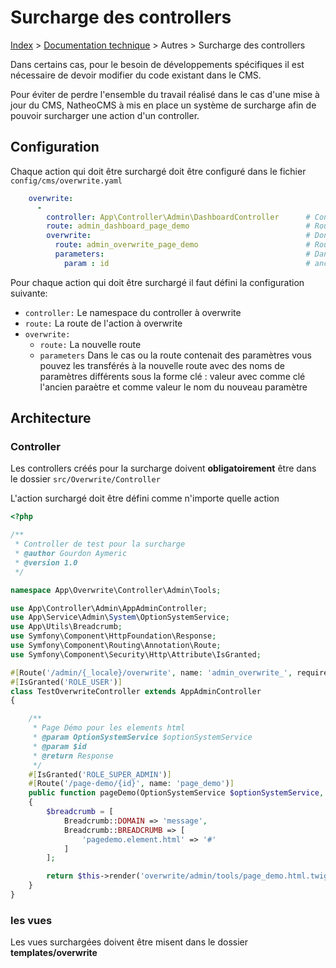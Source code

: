 # Surcharge des controllers

[Index](../../index.md) > [Documentation technique](../index.md) > Autres > Surcharge des controllers

Dans certains cas, pour le besoin de développements spécifiques il est nécessaire de devoir modifier du code existant
dans le CMS.

Pour éviter de perdre l'ensemble du travail réalisé dans le cas d'une mise à jour du CMS, NatheoCMS à mis
en place un système de surcharge afin de pouvoir surcharger une action d'un controller.

## Configuration
Chaque action qui doit être surchargé doit être configuré dans le fichier ```config/cms/overwrite.yaml```

```yaml
    overwrite:
      -
        controller: App\Controller\Admin\DashboardController      # Controller à overwrite
        route: admin_dashboard_page_demo                          # Route à overwrite
        overwrite:                                                # Données qui surchargent
          route: admin_overwrite_page_demo                        # Route qui va surcharger l'action
          parameters:                                             # Dans le cas la route possède des paramètres
            param : id                                            # ancien paramètre : nouveau paramètre
```

Pour chaque action qui doit être surchargé il faut défini la configuration suivante:
 * ```controller:```  Le namespace du controller à overwrite
 * ```route:``` La route de l'action à overwrite
 * ```overwrite:```
   * ```route:``` La nouvelle route
   * ```parameters``` Dans le cas ou la route contenait des paramètres vous pouvez les transférés à la nouvelle route 
avec des noms de paramètres différents sous la forme clé : valeur avec comme clé l'ancien paraètre et comme valeur le nom du nouveau paramètre

## Architecture

### Controller
Les controllers créés pour la surcharge doivent **obligatoirement** être dans le dossier ```src/Overwrite/Controller```

L'action surchargé doit être défini comme n'importe quelle action

```php
<?php

/**
 * Controller de test pour la surcharge
 * @author Gourdon Aymeric
 * @version 1.0
 */

namespace App\Overwrite\Controller\Admin\Tools;

use App\Controller\Admin\AppAdminController;
use App\Service\Admin\System\OptionSystemService;
use App\Utils\Breadcrumb;
use Symfony\Component\HttpFoundation\Response;
use Symfony\Component\Routing\Annotation\Route;
use Symfony\Component\Security\Http\Attribute\IsGranted;

#[Route('/admin/{_locale}/overwrite', name: 'admin_overwrite_', requirements: ['_locale' => '%app.supported_locales%'])]
#[IsGranted('ROLE_USER')]
class TestOverwriteController extends AppAdminController
{

    /**
     * Page Démo pour les elements html
     * @param OptionSystemService $optionSystemService
     * @param $id
     * @return Response
     */
    #[IsGranted('ROLE_SUPER_ADMIN')]
    #[Route('/page-demo/{id}', name: 'page_demo')]
    public function pageDemo(OptionSystemService $optionSystemService, $id): Response
    {
        $breadcrumb = [
            Breadcrumb::DOMAIN => 'message',
            Breadcrumb::BREADCRUMB => [
                'pagedemo.element.html' => '#'
            ]
        ];

        return $this->render('overwrite/admin/tools/page_demo.html.twig', ['breadcrumb' => $breadcrumb, 'id' => $id]);
    }
}


```

### les vues
Les vues surchargées doivent être misent dans le dossier **templates/overwrite**